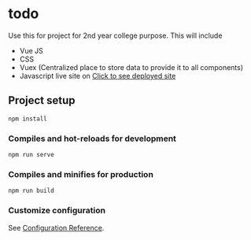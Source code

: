# todo

Use this for project for 2nd year college purpose.
This will include 
- Vue JS
- CSS
- Vuex (Centralized place to store data to provide it to all components)
- Javascript
live site on
[Click to see deployed site](https://63b44a05af32d10fcb52f28e--ubiquitous-axolotl-441572.netlify.app/#/)
## Project setup
```
npm install
```

### Compiles and hot-reloads for development
```
npm run serve
```

### Compiles and minifies for production
```
npm run build
```

### Customize configuration
See [Configuration Reference](https://cli.vuejs.org/config/).
